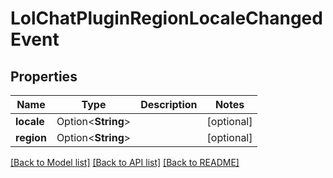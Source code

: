 # LolChatPluginRegionLocaleChangedEvent

## Properties

Name | Type | Description | Notes
------------ | ------------- | ------------- | -------------
**locale** | Option<**String**> |  | [optional]
**region** | Option<**String**> |  | [optional]

[[Back to Model list]](../README.md#documentation-for-models) [[Back to API list]](../README.md#documentation-for-api-endpoints) [[Back to README]](../README.md)


